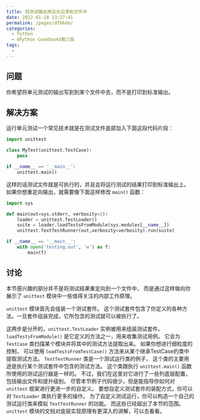 ```yaml
---
title: 将测试输出用日志记录到文件中
date: 2022-01-18 13:27:41
permalink: /pages/df66de/
categories:
  - Python
  - 《Python Cookbook》第三版
tags:
  - 
---
```


## 问题

你希望将单元测试的输出写到到某个文件中去，而不是打印到标准输出。

## 解决方案

运行单元测试一个常见技术就是在测试文件底部加入下面这段代码片段：

```python
import unittest

class MyTest(unittest.TestCase):
    pass

if __name__ == '__main__':
    unittest.main()
```

这样的话测试文件就是可执行的，并且会将运行测试的结果打印到标准输出上。 如果你想重定向输出，就需要像下面这样修改 `main()` 函数：

```python
import sys

def main(out=sys.stderr, verbosity=2):
    loader = unittest.TestLoader()
    suite = loader.loadTestsFromModule(sys.modules[__name__])
    unittest.TextTestRunner(out,verbosity=verbosity).run(suite)

if __name__ == '__main__':
    with open('testing.out', 'w') as f:
        main(f)
```

## 讨论

本节感兴趣的部分并不是将测试结果重定向到一个文件中， 而是通过这样做向你展示了 `unittest` 模块中一些值得关注的内部工作原理。

`unittest` 模块首先会组装一个测试套件。 这个测试套件包含了你定义的各种方法。一旦套件组装完成，它所包含的测试就可以被执行了。

这两步是分开的，`unittest.TestLoader` 实例被用来组装测试套件。 `loadTestsFromModule()` 是它定义的方法之一，用来收集测试用例。 它会为 `TestCase` 类扫描某个模块并将其中的测试方法提取出来。 如果你想进行细粒度的控制， 可以使用 `loadTestsFromTestCase()` 方法来从某个继承TestCase的类中提取测试方法。 `TextTestRunner` 类是一个测试运行类的例子， 这个类的主要用途是执行某个测试套件中包含的测试方法。 这个类跟执行 `unittest.main()` 函数所使用的测试运行器是一样的。 不过，我们在这里对它进行了一些列底层配置，包括输出文件和提升级别。 尽管本节例子代码很少，但是能指导你如何对 `unittest` 框架进行更进一步的自定义。 要想自定义测试套件的装配方式，你可以对 `TestLoader` 类执行更多的操作。 为了自定义测试运行，你可以构造一个自己的测试运行类来模拟 `TextTestRunner` 的功能。 而这些已经超出了本节的范围。`unittest` 模块的文档对底层实现原理有更深入的讲解，可以去看看。